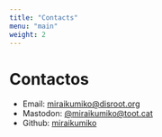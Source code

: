 ```yaml
---
title: "Contacts"
menu: "main"
weight: 2
---
```


# Contactos

* Email: [miraikumiko@disroot.org](mailto:miraikumiko@disroot.org)
* Mastodon: [@miraikumiko@toot.cat](https://toot.cat/@miraikumiko)
* Github: [miraikumiko](https://github.com/miraikumiko)

